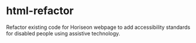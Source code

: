 # html-refactor
Refactor existing code for Horiseon webpage to add accessibility standards for disabled people using assistive technology.
